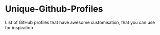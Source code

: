# Unique-Github-Profiles
List of GitHub profiles that have awesome customisation, that you can use for inspiration
